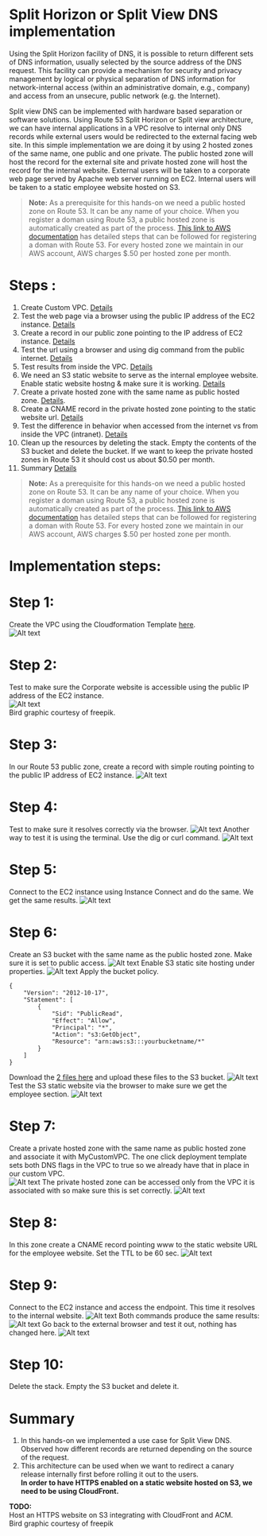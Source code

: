 # Split Horizon or Split View DNS implementation
Using the Split Horizon facility of DNS, it is possible to return different sets of DNS information, usually selected by the source address of the DNS request. This facility can provide a mechanism for security and privacy management by logical or physical separation of DNS information for network-internal access (within an administrative domain, e.g., company) and access from an unsecure, public network (e.g. the Internet).  
 
Split view DNS can be implemented with hardware based separation or software solutions. Using Route 53 Split Horizon or Split view architecture, we can have internal applications in a VPC resolve to internal only DNS records while external users would be redirected to the external facing web site. In this simple implementation we are doing it by using 2 hosted zones of the same name, one public and one private. The public hosted zone will host the record for the external site and private hosted zone will host the record for the internal website. External users will be taken to a corporate web page served by Apache web server running on EC2. Internal users will be taken to a static employee website hosted on S3. 

> **Note:**
> As a prerequisite for this hands-on we need a public hosted zone on Route 53.
> It can be any name of your choice. When you register a doman using Route 53, a public hosted zone is automatically created as part of the process. [This link to AWS documentation](https://docs.aws.amazon.com/Route53/latest/DeveloperGuide/domain-register.html) has detailed steps that can be followed for registering a doman with Route 53.
> For every hosted zone we maintain in our AWS account, AWS charges $.50 per hosted zone per month. 
 
# Steps : 
1. Create Custom VPC.  [Details](#Step1)
2. Test the web page via a browser using the public IP address of the EC2 instance. [Details](#Step2)
3. Create a record in our public zone pointing to the IP address of EC2 instance. [Details](#Step3)
4. Test the url using a browser and using dig command from the public internet. [Details](#Step4)
5. Test results from inside the VPC. [Details](#Step5)
6. We need an S3 static website to serve as the internal employee website. Enable static website hostng & make sure it is working. [Details](#Step6)
7. Create a private hosted zone with the same name as public hosted zone. [Details](#Step7). 
8. Create a CNAME record in the private hosted zone pointing to the static website url. [Details](#Step8)
9. Test the difference in behavior when accessed from the internet vs from inside the VPC (intranet). [Details](#Step9)
10. Clean up the resources by deleting the stack. Empty the contents of the S3 bucket and delete the bucket. If we want to keep the private hosted zones in Route 53 it should cost us about $0.50 per month.
11. Summary [Details](#summary)

> **Note:**
> As a prerequisite for this hands-on we need a public hosted zone on Route 53.
> It can be any name of your choice. When you register a doman using Route 53, a public hosted zone is automatically created as part of the process. [This link to AWS documentation](https://docs.aws.amazon.com/Route53/latest/DeveloperGuide/domain-register.html) has detailed steps that can be followed for registering a doman with Route 53.
> For every hosted zone we maintain in our AWS account, AWS charges $.50 per hosted zone per month. 

# Implementation steps:
# Step 1:<a name="Step1"></a> 
Create the VPC using the Cloudformation Template [here](https://github.com/veeCan54/03-SplitHorizonDNS/blob/main/files/01-SingleCustomVPCWithPublicSubnet.yaml).  
![Alt text](https://github.com/veeCan54/03-SplitHorizonDNS/blob/main/images/Step1-CustomVPC.png) 
# Step 2:<a name="Step2"></a>  
Test to make sure the Corporate website is accessible using the public IP address of the EC2 instance.  
![Alt text](https://github.com/veeCan54/03-SplitHorizonDNS/blob/main/images/Step2.png)  
Bird graphic courtesy of freepik.
# Step 3:<a name="Step3"></a>     
In our Route 53 public zone, create a record with simple routing pointing to the public IP address of EC2 instance.
![Alt text](https://github.com/veeCan54/03-SplitHorizonDNS/blob/main/images/Step3.png)
# Step 4:<a name="Step4"></a>   
Test to make sure it resolves correctly via the browser.
![Alt text](https://github.com/veeCan54/03-SplitHorizonDNS/blob/main/images/Step4-1.png)
Another way to test it is using the terminal. Use the dig or curl command. 
![Alt text](https://github.com/veeCan54/03-SplitHorizonDNS/blob/main/images/Step4.png)
# Step 5:<a name="Step5"></a>   
Connect to the EC2 instance using Instance Connect and do the same. We get the same results.
![Alt text](https://github.com/veeCan54/03-SplitHorizonDNS/blob/main/images/Step5.png)
# Step 6:<a name="Step6"></a>  
Create an S3 bucket with the same name as the public hosted zone. Make sure it is set to public access. 
![Alt text](https://github.com/veeCan54/03-SplitHorizonDNS/blob/main/images/Step5-S3BucketSettings.png)
Enable S3 static site hosting under properties.
![Alt text](https://github.com/veeCan54/03-SplitHorizonDNS/blob/main/images/Step5-enableStaticWebsite.png)
Apply the bucket policy.  
```
{
    "Version": "2012-10-17",
    "Statement": [
        {
            "Sid": "PublicRead",
            "Effect": "Allow",
            "Principal": "*",
            "Action": "s3:GetObject",
            "Resource": "arn:aws:s3:::yourbucketname/*"
        }
    ]
}
```
Download the [2 files here](https://github.com/veeCan54/03-SplitHorizonDNS/tree/main/s3static_internal) and upload these files to the S3 bucket.
![Alt text](https://github.com/veeCan54/03-SplitHorizonDNS/blob/main/images/Step5-BucketUpload.png)  
Test the S3 static website via the browser to make sure we get the employee section.
![Alt text](https://github.com/veeCan54/03-SplitHorizonDNS/blob/main/images/Step8-StaticWebsite.png)
# Step 7:<a name="Step7"></a>    
Create a private hosted zone with the same name as public hosted zone and associate it with MyCustomVPC. 
The one click deployment template sets both DNS flags in the VPC to true so we already have that in place in our custom VPC.  
![Alt text](https://github.com/veeCan54/03-SplitHorizonDNS/blob/main/images/Step1-EnableDNSSettings.png) 
The private hosted zone can be accessed only from the VPC it is associated with so make sure this is set correctly. 
![Alt text](https://github.com/veeCan54/03-SplitHorizonDNS/blob/main/images/Step8-privateHostedZone.png)
# Step 8:<a name="Step8"></a>   
In this zone create a CNAME record pointing www to the static website URL for the employee website. Set the TTL to be 60 sec.
![Alt text](https://github.com/veeCan54/03-SplitHorizonDNS/blob/main/images/Step7-CNAMERecord.png)
# Step 9:<a name="Step9"></a> 
Connect to the EC2 instance and access the endpoint. This time it resolves to the internal website. 
![Alt text](https://github.com/veeCan54/03-SplitHorizonDNS/blob/main/images/Step8-EC2AfterPrivateZone.png)
Both commands produce the same results:
![Alt text](https://github.com/veeCan54/03-SplitHorizonDNS/blob/main/images/Step8-Ec2AfterPrivatezone2.png)
Go back to the external browser and test it out, nothing has changed here. 
![Alt text](https://github.com/veeCan54/03-SplitHorizonDNS/blob/main/images/Step9-Corporate.png)
# Step 10:<a name="Step10"></a> 
Delete the stack. Empty the S3 bucket and delete it.

# Summary<a name="summary"></a> 
1. In this hands-on we implemented a use case for Split View DNS. Observed how different records are returned depending on the source of the request.
2. This architecture can be used when we want to redirect a canary release internally first before rolling it out to the users.  
 **In order to have HTTPS enabled on a static website hosted on S3, we need to be using CloudFront.**
 
**TODO:**  
Host an HTTPS website on S3 integrating with CloudFront and ACM.<br>
Bird graphic courtesy of freepik <img src="https://github.com/veeCan54/00-EnvelopeEncryptionHandsOn/blob/main/images/freepic.png" width="70" height="10" />

